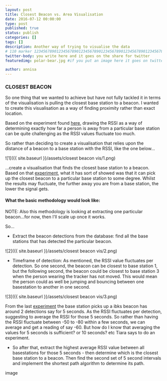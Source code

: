 ```yaml
---
layout: post
title: Closest Beacon vs. Area Visualisation
date: 2016-07-12 00:00:00
type: post
published: true
status: publish
categories: []
tags: []
description: Another way of trying to visualise the data
# 110 marker 1234567890123456789012345678901234567890123456789012345678901234567890123456789012345678901234567890123456789
twitter-body: you write here and it goes on the share for twitter
featuredimg: polar-bear.jpg #if you put an image here it goes on twitter too

author: annisa
---
```


### CLOSEST BEACON

So one thing that we wanted to achieve but have not fully tackled it in terms of the visualisation is pulling the closest base station to a beacon. I wanted to create this visualisation as a way of finding proximity rather than exact location. 

Based on the experiment found [here](http://where-in.space/2016/rssi-experiment), drawing the RSSI as a way of determining exactly how far a person is away from a particular base station can be quite challenging as the RSSI values fluctuate too much.

So rather than deciding to create a visualisation that relies upon the distance of a beacon to a base station with the RSSI, like the one below...

![1]({{ site.baseurl }}/assets/closest beacon vis/1.png) 

...create a visualisation that finds the closest base station to a beacon. Based on that [experiment](http://where-in.space/2016/rssi-experiment), what it has sort of showed was that it can pick up the closest beacon to a particular base station to some degree. Whilst the results may fluctuate, the further away you are from a base station, the lower the signal gets. 

#### What the basic methodology would look like:

NOTE: Also this methodology is looking at extracting one particular beacon...for now, then I'll scale up once it works. 

So...

- Extract the beacon detections from the database: find all the base stations that has detected the particular beacon.

![2]({{ site.baseurl }}/assets/closest beacon vis/2.png) 

- Timeframe of detection: As mentioned, the RSSI value fluctuates per detection. So one second, the beacon can be closest to base station 1, but the following second, the beacon could be closest to base station 3 when the person wearing the tracker has not moved. This would mean the person could as well be jumping and bouncing between one basestation to another in one second. 

![3]({{ site.baseurl }}/assets/closest beacon vis/3.png) 

From the last [experiment]( ) the base station picks up a ibks beacon has around 2 detections say for 5 seconds. As the RSSI fluctuates per detection, suggesting to average the RSSI for those 5 seconds. So rather than having the RSSI fluctuate between -50 to -80 within a few seconds, we can average and get a reading of say -60. But how do I know that averaging the values for 5 seconds is sufficient? or 10 seconds? etc Tiara says to do an experiment. 

- So after that, extract the highest average RSSI value between all basestations for those 5 seconds - then determine which is the closest base station to a beacon. Then find the second set of 5 second intervals and implement the shortest path algorithm to determine its path. 

image



